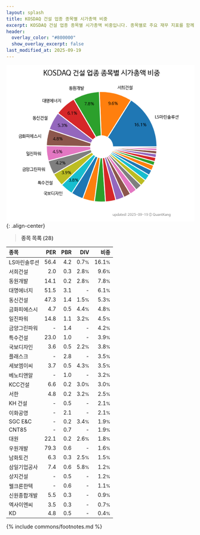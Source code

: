 ```yaml
---
layout: splash
title: KOSDAQ 건설 업종 종목별 시가총액 비중
excerpt: KOSDAQ 건설 업종 종목별 시가총액 비중입니다. 종목별로 주요 재무 지표를 함께 표시합니다.
header:
  overlay_color: "#800000"
  show_overlay_excerpt: false
last_modified_at: 2025-09-19
---
```



![KOSDAQ 건설 업종 종목별 시가총액 비중](/stats/sector/images/kosdaq_업종_건설_종목.png){: .align-center}


> **종목 목록 (28)**<a id="list"></a>

| **종목** | **PER** | **PBR** | **DIV** | **비중** |
| :------- | ------: | ------: | ------: | -------: |
| LS마린솔루션 | 56.4 | 4.2 | 0.7<small>%</small> | 16.1<small>%</small> |
| 서희건설 | 2.0 | 0.3 | 2.8<small>%</small> | 9.6<small>%</small> |
| 동원개발 | 14.1 | 0.2 | 2.8<small>%</small> | 7.8<small>%</small> |
| 대명에너지 | 51.5 | 3.1 | - | 6.1<small>%</small> |
| 동신건설 | 47.3 | 1.4 | 1.5<small>%</small> | 5.3<small>%</small> |
| 금화피에스시 | 4.7 | 0.5 | 4.4<small>%</small> | 4.8<small>%</small> |
| 일진파워 | 14.8 | 1.1 | 3.2<small>%</small> | 4.5<small>%</small> |
| 금양그린파워 | - | 1.4 | - | 4.2<small>%</small> |
| 특수건설 | 23.0 | 1.0 | - | 3.9<small>%</small> |
| 국보디자인 | 3.6 | 0.5 | 2.2<small>%</small> | 3.8<small>%</small> |
| 플래스크 | - | 2.8 | - | 3.5<small>%</small> |
| 세보엠이씨 | 3.7 | 0.5 | 4.3<small>%</small> | 3.5<small>%</small> |
| 베노티앤알 | - | 1.0 | - | 3.2<small>%</small> |
| KCC건설 | 6.6 | 0.2 | 3.0<small>%</small> | 3.0<small>%</small> |
| 서한 | 4.8 | 0.2 | 3.2<small>%</small> | 2.5<small>%</small> |
| KH 건설 | - | 0.5 | - | 2.1<small>%</small> |
| 이화공영 | - | 2.1 | - | 2.1<small>%</small> |
| SGC E&C | - | 0.2 | 3.4<small>%</small> | 1.9<small>%</small> |
| CNT85 | - | 0.7 | - | 1.9<small>%</small> |
| 대원 | 22.1 | 0.2 | 2.6<small>%</small> | 1.8<small>%</small> |
| 우원개발 | 79.3 | 0.6 | - | 1.6<small>%</small> |
| 남화토건 | 6.3 | 0.3 | 2.5<small>%</small> | 1.5<small>%</small> |
| 삼일기업공사 | 7.4 | 0.6 | 5.8<small>%</small> | 1.2<small>%</small> |
| 상지건설 | - | 0.5 | - | 1.2<small>%</small> |
| 웰크론한텍 | - | 0.6 | - | 1.1<small>%</small> |
| 신원종합개발 | 5.5 | 0.3 | - | 0.9<small>%</small> |
| 엑사이엔씨 | 3.5 | 0.3 | - | 0.7<small>%</small> |
| KD | 4.8 | 0.5 | - | 0.4<small>%</small> |

{% include commons/footnotes.md %}